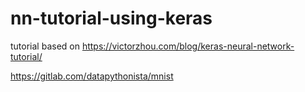 # nn-tutorial-using-keras

tutorial based on https://victorzhou.com/blog/keras-neural-network-tutorial/

https://gitlab.com/datapythonista/mnist
